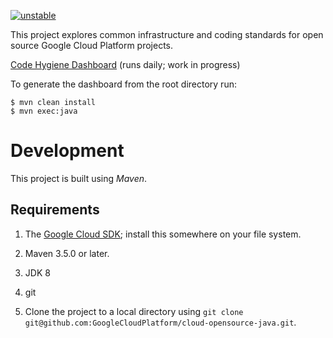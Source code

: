 [![unstable](http://badges.github.io/stability-badges/dist/unstable.svg)](http://github.com/badges/stability-badges)

This project explores common infrastructure and coding standards for open source Google Cloud Platform projects.

[Code Hygiene Dashboard](https://storage.googleapis.com/cloud-opensource-java-dashboard/dashboard/target/dashboard/dashboard.html) (runs daily; work in progress)

To generate the dashboard from the root directory run:

```
$ mvn clean install
$ mvn exec:java
```

# Development

This project is built using _Maven_.

## Requirements

1. The [Google Cloud SDK](https://cloud.google.com/sdk/); install
  this somewhere on your file system.

1. Maven 3.5.0 or later.

1. JDK 8

1. git

1. Clone the project to a local directory using `git clone
   git@github.com:GoogleCloudPlatform/cloud-opensource-java.git`.




